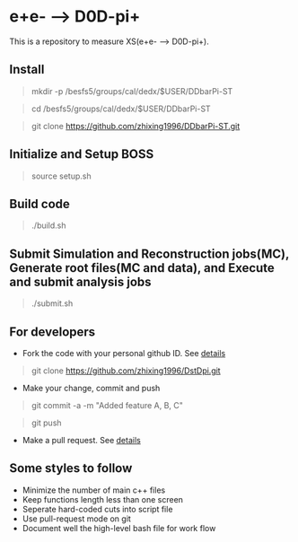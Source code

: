 # e+e- --> D0D-pi+

This is a repository to measure XS(e+e- --> D0D-pi+).

## Install

> mkdir -p /besfs5/groups/cal/dedx/$USER/DDbarPi-ST

> cd /besfs5/groups/cal/dedx/$USER/DDbarPi-ST

> git clone https://github.com/zhixing1996/DDbarPi-ST.git

## Initialize and Setup BOSS

> source setup.sh

## Build code

> ./build.sh

## Submit Simulation and Reconstruction jobs(MC), Generate root files(MC and data), and Execute and submit analysis jobs

> ./submit.sh

## For developers

- Fork the code with your personal github ID. See [details](https://help.github.com/articles/fork-a-repo/)

> git clone https://github.com/zhixing1996/DstDpi.git

- Make your change, commit and push

> git commit -a -m "Added feature A, B, C"

> git push

- Make a pull request. See [details](https://help.github.com/articles/using-pull-requests/)

## Some styles to follow
- Minimize the number of main c++ files
- Keep functions length less than one screen
- Seperate hard-coded cuts into script file
- Use pull-request mode on git
- Document well the high-level bash file for work flow
